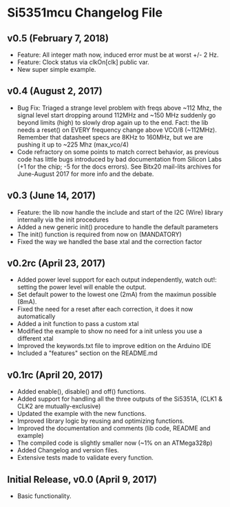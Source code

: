 # Si5351mcu Changelog File #

## v0.5 (February 7, 2018) ##

* Feature: All integer math now, induced error must be at worst +/- 2 Hz.
* Feature: Clock status via clkOn[clk] public var.
* New super simple example.

## v0.4 (August 2, 2017) ##

* Bug Fix: Triaged a strange level problem with freqs above ~112 Mhz, the signal level start dropping around 112MHz and ~150 MHz suddenly go beyond limits (high) to slowly drop again up to the end. Fact: the lib needs a reset() on EVERY frequency change above VCO/8 (~112MHz). Remember that datasheet specs are 8KHz to 160MHz, but we are pushing it up to ~225 Mhz (max_vco/4)
* Code refractory on some points to match correct behavior, as previous code has little bugs introduced by bad documentation from Silicon Labs (+1 for the chip; -5 for the docs errors). See Bitx20 mail-lits archives for June-August 2017 for more info and the debate.

## v0.3 (June 14, 2017) ##

* Feature: the lib now handle the include and start of the I2C (Wire) library internally via the init procedures
* Added a new generic init() procedure to handle the default parameters
* The init() function is required from now on (MANDATORY)
* Fixed the way we handled the base xtal and the correction factor

## v0.2rc (April 23, 2017) ##

* Added power level support for each output independently, watch out!: setting the power level will enable the output.
* Set default power to the lowest one (2mA) from the maximun possible (8mA).
* Fixed the need for a reset after each correction, it does it now automatically
* Added a init function to pass a custom xtal
* Modified the example to show no need for a init unless you use a different xtal
* Improved the keywords.txt file to improve edition on the Arduino IDE
* Included a "features" section on the README.md

## v0.1rc (April 20, 2017) ##

* Added enable(), disable() and off() functions.
* Added support for handling all the three outputs of the Si5351A, (CLK1 & CLK2 are mutually-exclusive)
* Updated the example with the new functions.
* Improved library logic by reusing and optimizing functions.
* Improved the documentation and comments (lib code, README and example)
* The compiled code is slightly smaller now (~1% on an ATMega328p)
* Added Changelog and version files.
* Extensive tests made to validate every function.

## Initial Release, v0.0 (April 9, 2017) ##

* Basic functionality.
